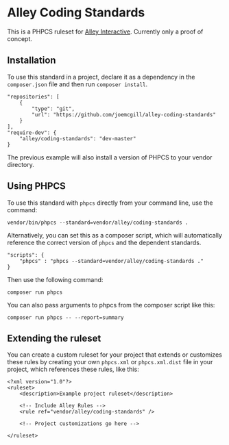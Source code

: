 # Alley Coding Standards

This is a PHPCS ruleset for [Alley Interactive](https://alley.co). Currently only a proof of concept.

## Installation

To use this standard in a project, declare it as a dependency in the `composer.json` file and then run `composer install`.

```
"repositories": [
    {
        "type": "git",
        "url": "https://github.com/joemcgill/alley-coding-standards"
    }
],
"require-dev": {
    "alley/coding-standards": "dev-master"
}
```

The previous example will also install a version of PHPCS to your vendor directory.

## Using PHPCS

To use this standard with `phpcs` directly from your command line, use the command:

```
vendor/bin/phpcs --standard=vendor/alley/coding-standards .
```

Alternatively, you can set this as a composer script, which will automatically reference the correct version of `phpcs` and the dependent standards.

```
"scripts": {
    "phpcs" : "phpcs --standard=vendor/alley/coding-standards ."
}
```

Then use the following command:

```
composer run phpcs
```

You can also pass arguments to phpcs from the composer script like this:

```
composer run phpcs -- --report=summary
```

## Extending the ruleset
You can create a custom ruleset for your project that extends or customizes these rules by creating your own  `phpcs.xml` or `phpcs.xml.dist` file in your project, which references these rules, like this:

```
<?xml version="1.0"?>
<ruleset>
	<description>Example project ruleset</description>

    <!-- Include Alley Rules -->
    <rule ref="vendor/alley/coding-standards" />

    <!-- Project customizations go here -->

</ruleset>
```